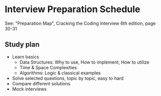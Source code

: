 # Interview Preparation Schedule

See: "Preparation Map", Cracking the Coding Interview 6th edition, page 30-31

## Study plan

- Learn basics
  - Data Structures: Why to use, How to implement, How to utilize
  - Time & Space Complexities
  - Algorithms: Logic & classical examples
- Solve selected questions, topic by topic, easy to hard
- Compare different solutions
- Mock interviews
